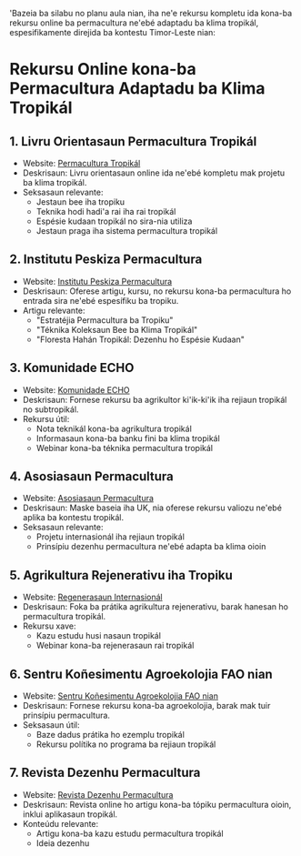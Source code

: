 'Bazeia ba silabu no planu aula nian, iha ne'e rekursu kompletu ida kona-ba rekursu online ba permacultura ne'ebé adaptadu ba klima tropikál, espesifikamente direjida ba kontestu Timor-Leste nian:

# Rekursu Online kona-ba Permacultura Adaptadu ba Klima Tropikál

## 1. Livru Orientasaun Permacultura Tropikál

- Website: [Permacultura Tropikál](https://www.tropicalpermaculture.com/)
- Deskrisaun: Livru orientasaun online ida ne'ebé kompletu mak projetu ba klima tropikál.
- Seksasaun relevante:
  * Jestaun bee iha tropiku
  * Teknika hodi hadi'a rai iha rai tropikál
  * Espésie kudaan tropikál no sira-nia utiliza
  * Jestaun praga iha sistema permacultura tropikál

## 2. Institutu Peskiza Permacultura

- Website: [Institutu Peskiza Permacultura](https://www.permaculturenews.org/)
- Deskrisaun: Oferese artigu, kursu, no rekursu kona-ba permacultura ho entrada sira ne'ebé espesífiku ba tropiku.
- Artigu relevante:
  * "Estratéjia Permacultura ba Tropiku"
  * "Téknika Koleksaun Bee ba Klima Tropikál"
  * "Floresta Hahán Tropikál: Dezenhu ho Espésie Kudaan"

## 3. Komunidade ECHO

- Website: [Komunidade ECHO](https://www.echocommunity.org/)
- Deskrisaun: Fornese rekursu ba agrikultor ki'ik-ki'ik iha rejiaun tropikál no subtropikál.
- Rekursu útil:
  * Nota teknikál kona-ba agrikultura tropikál
  * Informasaun kona-ba banku fini ba klima tropikál
  * Webinar kona-ba téknika permacultura tropikál

## 4. Asosiasaun Permacultura

- Website: [Asosiasaun Permacultura](https://www.permaculture.org.uk/)
- Deskrisaun: Maske baseia iha UK, nia oferese rekursu valiozu ne'ebé aplika ba kontestu tropikál.
- Seksasaun relevante:
  * Projetu internasionál iha rejiaun tropikál
  * Prinsípiu dezenhu permacultura ne'ebé adapta ba klima oioin

## 5. Agrikultura Rejenerativu iha Tropiku

- Website: [Regenerasaun Internasionál](https://regenerationinternational.org/)
- Deskrisaun: Foka ba prátika agrikultura rejenerativu, barak hanesan ho permacultura tropikál.
- Rekursu xave:
  * Kazu estudu husi nasaun tropikál
  * Webinar kona-ba rejenerasaun rai tropikál

## 6. Sentru Koñesimentu Agroekolojia FAO nian

- Website: [Sentru Koñesimentu Agroekolojia FAO nian](http://www.fao.org/agroecology/home/en/)
- Deskrisaun: Fornese rekursu kona-ba agroekolojia, barak mak tuir prinsípiu permacultura.
- Seksasaun útil:
  * Baze dadus prátika ho ezemplu tropikál
  * Rekursu polítika no programa ba rejiaun tropikál

## 7. Revista Dezenhu Permacultura

- Website: [Revista Dezenhu Permacultura](https://www.permaculturedesignmagazine.com/)
- Deskrisaun: Revista online ho artigu kona-ba tópiku permacultura oioin, inklui aplikasaun tropikál.
- Konteúdu relevante:
  * Artigu kona-ba kazu estudu permacultura tropikál
  * Ideia dezenhu